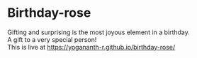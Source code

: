 # Birthday-rose

Gifting and surprising is the most joyous element in a birthday. <br>
A gift to a very special person! <br>
This is live at https://yogananth-r.github.io/birthday-rose/

